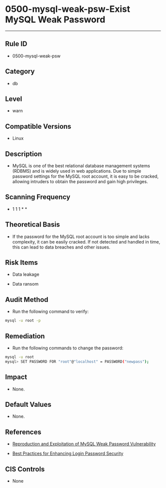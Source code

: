 # 0500-mysql-weak-psw-Exist MySQL Weak Password
---

## Rule ID

- 0500-mysql-weak-psw


## Category

- db


## Level

- warn


## Compatible Versions

- Linux


## Description

- MySQL is one of the best relational database management systems (RDBMS) and is widely used in web applications. Due to simple password settings for the MySQL root account, it is easy to be cracked, allowing intruders to obtain the password and gain high privileges.


## Scanning Frequency

- 1 1 1 * *


## Theoretical Basis

- If the password for the MySQL root account is too simple and lacks complexity, it can be easily cracked. If not detected and handled in time, this can lead to data breaches and other issues.


## Risk Items

- Data leakage

- Data ransom


## Audit Method

- Run the following command to verify:
```bash
mysql -u root -p
```


## Remediation

- Run the following commands to change the password:
```bash
mysql -u root
mysql> SET PASSWORD FOR "root"@"localhost" = PASSWORD("newpass");
```


## Impact

- None.


## Default Values

- None.


## References

- [Reproduction and Exploitation of MySQL Weak Password Vulnerability](https://www.freebuf.com/162036.html)

- [Best Practices for Enhancing Login Password Security](https://tech.antfin.com/docs/2/184613)


## CIS Controls

- None